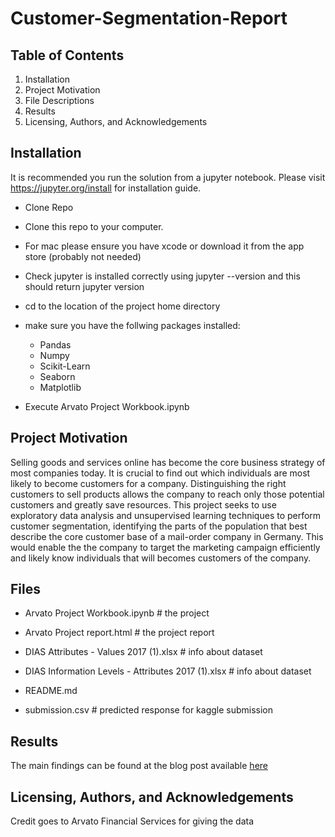 # Customer-Segmentation-Report

## Table of Contents

1. Installation
2. Project Motivation
3. File Descriptions
4. Results
5. Licensing, Authors, and Acknowledgements



## Installation
It is recommended you run the solution from a jupyter notebook. Please visit https://jupyter.org/install for installation guide.

* Clone Repo
* Clone this repo to your computer.
* For mac please ensure you have xcode or download it from the app store (probably not needed)
* Check jupyter is installed correctly using jupyter --version and this should return jupyter version
* cd to the location of the project home directory
* make sure you have the follwing packages installed:

  - Pandas
  - Numpy
  - Scikit-Learn
  - Seaborn
  - Matplotlib
  
* Execute Arvato Project Workbook.ipynb

## Project Motivation

Selling goods and services online has become the core business strategy of most companies today. It is crucial to find out which individuals are most likely to become customers for a company. Distinguishing the right customers to sell products allows the company to reach only those potential customers and greatly save resources.
This project seeks to use exploratory data analysis and unsupervised learning techniques to perform customer segmentation, identifying the parts of the population that best describe the core customer base of a mail-order company in Germany. This would enable the the company to target the marketing campaign efficiently and likely know individuals that will becomes customers of the company.

## Files

- Arvato Project Workbook.ipynb # the project

- Arvato Project report.html  # the project report

- DIAS Attributes - Values 2017 (1).xlsx  # info about dataset

- DIAS Information Levels - Attributes 2017 (1).xlsx  # info about dataset

- README.md

- submission.csv # predicted response for kaggle submission



## Results
The main findings can be found at the blog post available [here]('')

## Licensing, Authors, and Acknowledgements
Credit goes to Arvato Financial Services for giving the data 
